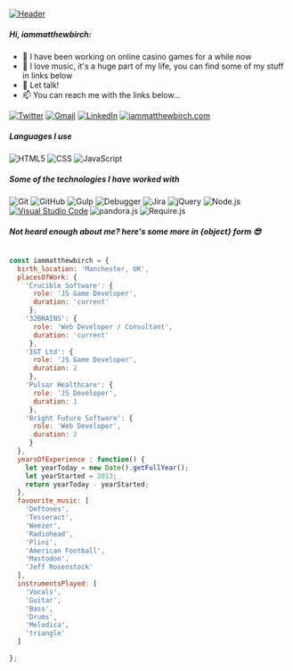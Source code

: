 <!-- **iammatthewbirch1/iammatthewbirch1** is a ✨ _special_ ✨ repository because its `README.md` (this file) appears on your GitHub profile. -->
[![Header](http://iammatthewbirch.com/dist/img/github-header.png)](https://www.iammatthewbirch1.github.io/)

##### Hi, iammatthewbirch:

- 🎲 I have been working on online casino games for a while now
- 🎵 I love music, it's a huge part of my life, you can find some of my stuff in links below
- :speech_balloon: Let talk!
- :mailbox: You can reach me with the links below...

[![Twitter](https://img.shields.io/badge/-TWITTER-1DA1F2?style=for-the-badge&logo=twitter&logoColor=white)](https://www.twitter.com/iammatthewbirch/)
[![Gmail](https://img.shields.io/badge/-GMAIL-D14836?style=for-the-badge&logo=gmail&logoColor=white)](mailto:iammatthewbirch@gmail.com)
[![LinkedIn](https://img.shields.io/badge/-LINKEDIN-0077B5?style=for-the-badge&logo=linkedin&logoColor=white)](https://www.linkedin.com/in/iammatthewbirch/)
[![iammatthewbirch.com](https://img.shields.io/badge/-iammatthewbirch.COM-00E888?style=for-the-badge)](https://www.iammatthewbirch.com/)

##### Languages I use

![HTML5](https://img.shields.io/badge/-HTML5-000000?style=flat&logo=html5)
![CSS](https://img.shields.io/badge/-CSS-000000?style=flat&logo=css3)
![JavaScript](https://img.shields.io/badge/-JavaScript-000000?style=flat&logo=javascript)

##### Some of the technologies I have worked with

![Git](https://img.shields.io/badge/-Git-444444?style=flat&logo=git&logoColor=F05032)
![GitHub](https://img.shields.io/badge/-GitHub-444444?style=flat&logo=github&logoColor=181717)
![Gulp](https://img.shields.io/badge/-Gulp-444444?style=flat&logo=gulp&logoColor=181717)
![Debugger](https://img.shields.io/badge/-Debugger-444444?style=flat&logo=googlechrome&logoColor=181717)
![Jira](https://img.shields.io/badge/-Jira-444444?style=flat&logo=jira-software&logoColor=white&logoColor=0052CC)
![jQuery](https://img.shields.io/badge/-jQuery-444444?style=flat&logo=jQuery&logoColor=0769AD)
![Node.js](https://img.shields.io/badge/-Node.js-444444?style=flat&logo=node.js&logoColor=339933)
[![Visual Studio Code](https://img.shields.io/badge/-VSCode-444444?style=flat&logo=visual-studio-code&logoColor=007ACC)](https://github.com/microsoft/vscode)
![pandora.js](https://img.shields.io/badge/-Phaser-444444?style=flat)
![Require.js](https://img.shields.io/badge/-Require-444444?style=flat)

##### Not heard enough about me? here's some more in {object} form 😎
<!-- wi*quL3fcV -->

```javascript

const iammatthewbirch = {
  birth_location: 'Manchester, UK',
  placesOfWork: {
    'Crucible Software': {
      role: 'JS Game Developer',
      duration: 'current'
     },
    '32BRAINS': {
      role: 'Web Developer / Consultant',
      duration: 'current'
     },
    'IGT Ltd': {
      role: 'JS Game Developer',
      duration: 2
     },
    'Pulsar Healthcare': {
      role: 'JS Developer',
      duration: 1
     },
    'Bright Future Software': {
      role: 'Web Developer',
      duration: 2
     }
  },
  yearsOfExperience : function() {
    let yearToday = new Date().getFullYear();
    let yearStarted = 2013;
    return yearToday - yearStarted;
  },
  favourite_music: [
    'Deftones', 
    'Tesseract', 
    'Weezer', 
    'Radiohead', 
    'Plini', 
    'American Football', 
    'Mastodon', 
    'Jeff Rosenstock'
  ],
  instrumentsPlayed: [
    'Vocals',
    'Guitar',
    'Bass',
    'Drums',
    'Melodica',
    'triangle'
  ]
  
};
```
